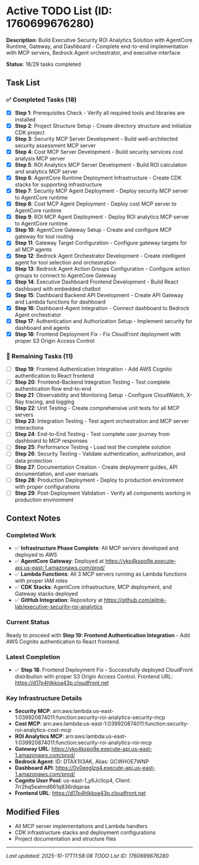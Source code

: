 # Active TODO List (ID: 1760699676280)

**Description**: Build Executive Security ROI Analytics Solution with AgentCore Runtime, Gateway, and Dashboard - Complete end-to-end implementation with MCP servers, Bedrock Agent orchestrator, and executive interface

**Status**: 18/29 tasks completed

## Task List

### ✅ Completed Tasks (18)
- [x] **Step 1**: Prerequisites Check - Verify all required tools and libraries are installed
- [x] **Step 2**: Project Structure Setup - Create directory structure and initialize CDK project
- [x] **Step 3**: Security MCP Server Development - Build well-architected security assessment MCP server
- [x] **Step 4**: Cost MCP Server Development - Build security services cost analysis MCP server
- [x] **Step 5**: ROI Analytics MCP Server Development - Build ROI calculation and analytics MCP server
- [x] **Step 6**: AgentCore Runtime Deployment Infrastructure - Create CDK stacks for supporting infrastructure
- [x] **Step 7**: Security MCP Agent Deployment - Deploy security MCP server to AgentCore runtime
- [x] **Step 8**: Cost MCP Agent Deployment - Deploy cost MCP server to AgentCore runtime
- [x] **Step 9**: ROI MCP Agent Deployment - Deploy ROI analytics MCP server to AgentCore runtime
- [x] **Step 10**: AgentCore Gateway Setup - Create and configure MCP gateway for tool routing
- [x] **Step 11**: Gateway Target Configuration - Configure gateway targets for all MCP agents
- [x] **Step 12**: Bedrock Agent Orchestrator Development - Create intelligent agent for tool selection and orchestration
- [x] **Step 13**: Bedrock Agent Action Groups Configuration - Configure action groups to connect to AgentCore Gateway
- [x] **Step 14**: Executive Dashboard Frontend Development - Build React dashboard with embedded chatbot
- [x] **Step 15**: Dashboard Backend API Development - Create API Gateway and Lambda functions for dashboard
- [x] **Step 16**: Dashboard-Agent Integration - Connect dashboard to Bedrock Agent orchestrator
- [x] **Step 17**: Authentication and Authorization Setup - Implement security for dashboard and agents
- [x] **Step 18**: Frontend Deployment Fix - Fix CloudFront deployment with proper S3 Origin Access Control

### 🔄 Remaining Tasks (11)
- [ ] **Step 19**: Frontend Authentication Integration - Add AWS Cognito authentication to React frontend
- [ ] **Step 20**: Frontend-Backend Integration Testing - Test complete authentication flow end-to-end
- [ ] **Step 21**: Observability and Monitoring Setup - Configure CloudWatch, X-Ray tracing, and logging
- [ ] **Step 22**: Unit Testing - Create comprehensive unit tests for all MCP servers
- [ ] **Step 23**: Integration Testing - Test agent orchestration and MCP server interactions
- [ ] **Step 24**: End-to-End Testing - Test complete user journey from dashboard to MCP responses
- [ ] **Step 25**: Performance Testing - Load test the complete solution
- [ ] **Step 26**: Security Testing - Validate authentication, authorization, and data protection
- [ ] **Step 27**: Documentation Creation - Create deployment guides, API documentation, and user manuals
- [ ] **Step 28**: Production Deployment - Deploy to production environment with proper configurations
- [ ] **Step 29**: Post-Deployment Validation - Verify all components working in production environment

## Context Notes

### Completed Work
- ✅ **Infrastructure Phase Complete**: All MCP servers developed and deployed to AWS
- ✅ **AgentCore Gateway**: Deployed at https://yko4kspo9e.execute-api.us-east-1.amazonaws.com/prod/
- ✅ **Lambda Functions**: All 3 MCP servers running as Lambda functions with proper IAM roles
- ✅ **CDK Stacks**: AgentCore infrastructure, MCP deployment, and Gateway stacks deployed
- ✅ **GitHub Integration**: Repository at https://github.com/ajitnk-lab/executive-security-roi-analytics

### Current Status
Ready to proceed with **Step 19: Frontend Authentication Integration** - Add AWS Cognito authentication to React frontend.

### Latest Completion
- ✅ **Step 18**: Frontend Deployment Fix - Successfully deployed CloudFront distribution with proper S3 Origin Access Control. Frontend URL: https://d17p4hlkkoa43p.cloudfront.net

### Key Infrastructure Details
- **Security MCP**: arn:aws:lambda:us-east-1:039920874011:function:security-roi-analytics-security-mcp
- **Cost MCP**: arn:aws:lambda:us-east-1:039920874011:function:security-roi-analytics-cost-mcp  
- **ROI Analytics MCP**: arn:aws:lambda:us-east-1:039920874011:function:security-roi-analytics-roi-mcp
- **Gateway URL**: https://yko4kspo9e.execute-api.us-east-1.amazonaws.com/prod/
- **Bedrock Agent**: ID: DTAX1II3AK, Alias: GCWHOE7WNP
- **Dashboard API**: https://0v0eeglzg4.execute-api.us-east-1.amazonaws.com/prod/
- **Cognito User Pool**: us-east-1_y6JcIIcp4, Client: 7rr2hq5eatmd661q836rdqaraa
- **Frontend URL**: https://d17p4hlkkoa43p.cloudfront.net

## Modified Files
- All MCP server implementations and Lambda handlers
- CDK infrastructure stacks and deployment configurations
- Project documentation and structure files

---
*Last updated: 2025-10-17T11:58:08*
*TODO List ID: 1760699676280*
